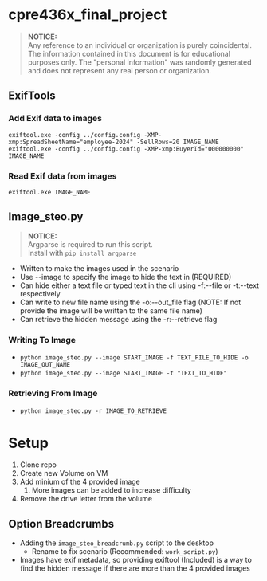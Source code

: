# cpre436x_final_project

> **NOTICE:** <br>
> Any reference to an individual or organization is purely coincidental. The information contained in this document is for educational purposes only. The "personal information" was randomly generated and does not represent any real person or organization.


## ExifTools
### Add Exif data to images
`exiftool.exe -config ../config.config -XMP-xmp:SpreadSheetName="employee-2024" -SellRows=20 IMAGE_NAME`
`exiftool.exe -config ../config.config -XMP-xmp:BuyerId="000000000" IMAGE_NAME`

### Read Exif data from images
`exiftool.exe IMAGE_NAME`


## Image_steo.py
> **NOTICE:** <br>
> Argparse is required to run this script.<br>
> Install with `pip install argparse`

- Written to make the images used in the scenario
- Use --image to specify the image to hide the text in (REQUIRED)
- Can hide either a text file or typed text in the cli using -f:--file or -t:--text respectively
- Can write to new file name using the -o:--out_file flag (NOTE: If not provide the image will be written to the same file name)
- Can retrieve the hidden message using the -r:--retrieve flag

### Writing To Image
- `python image_steo.py --image START_IMAGE -f TEXT_FILE_TO_HIDE -o IMAGE_OUT_NAME`
- `python image_steo.py --image START_IMAGE -t "TEXT_TO_HIDE"`

### Retrieving From Image
- `python image_steo.py -r IMAGE_TO_RETRIEVE`

# Setup
1. Clone repo
2. Create new Volume on VM
3. Add minium of the 4 provided image
   1. More images can be added to increase difficulty
4. Remove the drive letter from the volume

## Option Breadcrumbs
- Adding the `image_steo_breadcrumb.py` script to the desktop
  - Rename to fix scenario (Recommended: `work_script.py`)
- Images have exif metadata, so providing exiftool (Included) is a way to find the hidden message if there are more than the 4 provided images
